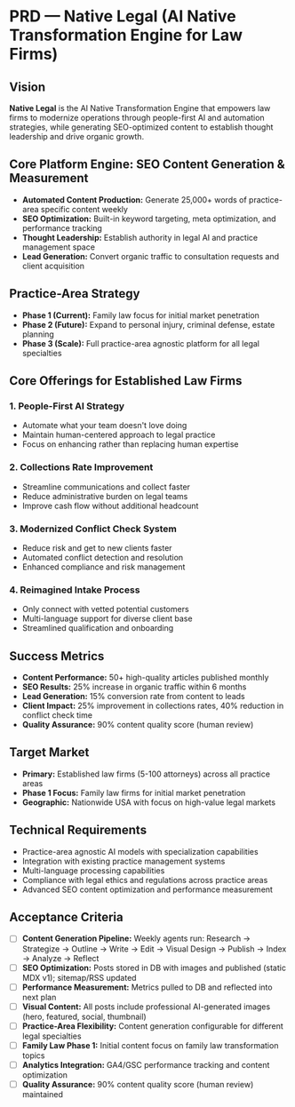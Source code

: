 # PRD — Native Legal (AI Native Transformation Engine for Law Firms)
## Vision
**Native Legal** is the AI Native Transformation Engine that empowers law firms to modernize operations through people-first AI and automation strategies, while generating SEO-optimized content to establish thought leadership and drive organic growth.

## Core Platform Engine: SEO Content Generation & Measurement
- **Automated Content Production:** Generate 25,000+ words of practice-area specific content weekly
- **SEO Optimization:** Built-in keyword targeting, meta optimization, and performance tracking
- **Thought Leadership:** Establish authority in legal AI and practice management space
- **Lead Generation:** Convert organic traffic to consultation requests and client acquisition

## Practice-Area Strategy
- **Phase 1 (Current):** Family law focus for initial market penetration
- **Phase 2 (Future):** Expand to personal injury, criminal defense, estate planning
- **Phase 3 (Scale):** Full practice-area agnostic platform for all legal specialties

## Core Offerings for Established Law Firms

### 1. People-First AI Strategy
- Automate what your team doesn't love doing
- Maintain human-centered approach to legal practice
- Focus on enhancing rather than replacing human expertise

### 2. Collections Rate Improvement
- Streamline communications and collect faster
- Reduce administrative burden on legal teams
- Improve cash flow without additional headcount

### 3. Modernized Conflict Check System
- Reduce risk and get to new clients faster
- Automated conflict detection and resolution
- Enhanced compliance and risk management

### 4. Reimagined Intake Process
- Only connect with vetted potential customers
- Multi-language support for diverse client base
- Streamlined qualification and onboarding

## Success Metrics
- **Content Performance:** 50+ high-quality articles published monthly
- **SEO Results:** 25% increase in organic traffic within 6 months
- **Lead Generation:** 15% conversion rate from content to leads
- **Client Impact:** 25% improvement in collections rates, 40% reduction in conflict check time
- **Quality Assurance:** 90% content quality score (human review)

## Target Market
- **Primary:** Established law firms (5-100 attorneys) across all practice areas
- **Phase 1 Focus:** Family law firms for initial market penetration
- **Geographic:** Nationwide USA with focus on high-value legal markets

## Technical Requirements
- Practice-area agnostic AI models with specialization capabilities
- Integration with existing practice management systems
- Multi-language processing capabilities
- Compliance with legal ethics and regulations across practice areas
- Advanced SEO content optimization and performance measurement

## Acceptance Criteria
- [ ] **Content Generation Pipeline:** Weekly agents run: Research → Strategize → Outline → Write → Edit → Visual Design → Publish → Index → Analyze → Reflect
- [ ] **SEO Optimization:** Posts stored in DB with images and published (static MDX v1); sitemap/RSS updated
- [ ] **Performance Measurement:** Metrics pulled to DB and reflected into next plan
- [ ] **Visual Content:** All posts include professional AI-generated images (hero, featured, social, thumbnail)
- [ ] **Practice-Area Flexibility:** Content generation configurable for different legal specialties
- [ ] **Family Law Phase 1:** Initial content focus on family law transformation topics
- [ ] **Analytics Integration:** GA4/GSC performance tracking and content optimization
- [ ] **Quality Assurance:** 90% content quality score (human review) maintained
